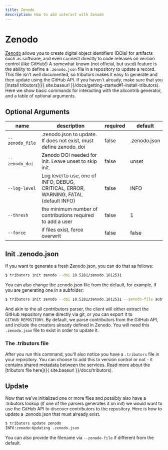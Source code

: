 ```yaml
---
title: Zenodo
description: How to add interact with Zenodo
---
```


# Zenodo

[Zenodo](https://zenodo.org) allows you to create digital object identifiers (DOIs) for
artifacts such as software, and even connect directly to code releases on version
control (like GitHub!) A somewhat known (not official, but used) feature is the ability
to define a `.zenodo.json` file in a repository to update a record. This file isn't
well documented, so tributors makes it easy to generate and then update using the
GitHub API. If you haven't already, make sure that you [install tributors]({{ site.baseurl }}/docs/getting-started#1-install-tributors).
Here we show basic commands for interacting with the allcontrib generator, and a table of optional arguments.

## Optional Arguments

| name | description | required | default |
|------|-------------|----------|---------|
| `--zenodo_file` | .zenodo.json to update. If does not exist, must define zenodo_doi | false | .zenodo.json | 
| `--zenodo_doi` | Zenodo DOI needed for init. Leave unset to skip init. | false | unset | 
| `--log-level` | Log level to use, one of INFO, DEBUG, CRITICAL, ERROR, WARNING, FATAL (default INFO) | false | INFO | 
| `--thresh` | the minimum number of contributions required to add a user | false | 1 | 
| `--force` | if files exist, force overwrit | false | false |


## Init .zenodo.json

If you want to generate a fresh Zenodo.json, you can do that as follows:

```bash
$ tributors init zenodo --doi 10.5281/zenodo.1012531
```
You can also change the zenodo.json file from the default, for example, if you
are generating one in a subfolder:

```bash
$ tributors init zenodo --doi 10.5281/zenodo.1012531 --zenodo-file subfolder/.zenodo.json
```

And akin to the all contributors parser, the client will either extract
the GitHub repository name directly via git, or you can export it to 
 `GITHUB_REPOSITORY`. By default, we parse contributors
from the GitHub API, and include the creators already defined in Zenodo.
You will need this `.zenodo.json` file to exist in order to update it.

### The .tributors file

After you run this command, you'll also notice you have a `.tributors` file
in your repository. You can choose to add this to version control or not - it contains
shared metadata between the services. Read more about the [tributors file here]({{ site.baseurl }}/docs/tributors).

## Update

Now that we've initialized one or more files and possibly also have a .tributors
lookup (if one of the parsers generates it on init) we would want to use
the GitHub API to discover contributors to the repository.
Here is how to update a .zenodo.json that must already exist.

```bash
$ tributors update zenodo
INFO:zenodo:Updating .zenodo.json
```

You can also provide the filename via `--zenodo-file` if different from the default.
